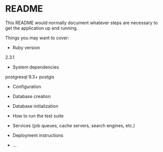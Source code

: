 # README

This README would normally document whatever steps are necessary to get the
application up and running.

Things you may want to cover:

* Ruby version

2.3.1

* System dependencies

postgresql 9.3+
postgis

* Configuration

* Database creation

* Database initialization

* How to run the test suite

* Services (job queues, cache servers, search engines, etc.)

* Deployment instructions

* ...
